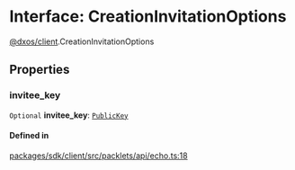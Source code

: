 # Interface: CreationInvitationOptions

[@dxos/client](../modules/dxos_client.md).CreationInvitationOptions

## Properties

### invitee_key

 `Optional` **invitee_key**: [`PublicKey`](../classes/dxos_client.PublicKey.md)

#### Defined in

[packages/sdk/client/src/packlets/api/echo.ts:18](https://github.com/dxos/dxos/blob/main/packages/sdk/client/src/packlets/api/echo.ts#L18)
